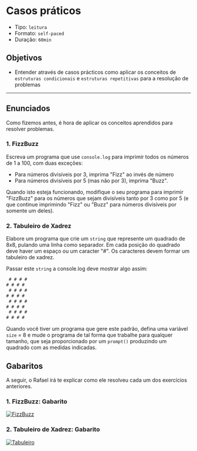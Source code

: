 # Casos práticos

- Tipo: `leitura`
- Formato: `self-paced`
- Duração: `60min`

## Objetivos

- Entender através de casos prácticos como aplicar os conceitos de `estruturas
  condicionais` e `estruturas repetitivas` para a resolução de problemas

***

## Enunciados

Como fizemos antes, é hora de aplicar os conceitos aprendidos para resolver
problemas.

### 1. FizzBuzz

Escreva um programa que use `console.log` para imprimir todos os números de 1 a
100, com duas exceções:

- Para números divisíveis por 3, imprima "Fizz" ao invés de número
- Para números divisíveis por 5 (mas não por 3), imprima "Buzz".

Quando isto esteja funcionando, modifique o seu programa para imprimir
"FizzBuzz" para os números que sejam divisíveis tanto por 3 como por 5 (e que
continue imprimindo "Fizz" ou "Buzz" para números divisíveis por somente um
deles).

### 2. Tabuleiro de Xadrez

Elabore um programa que crie um `string` que represente um quadrado de 8x8,
pulando uma linha como separador. Em cada posição do quadrado deve haver um
espaço ou um caracter "#". Os caracteres devem formar um tabuleiro de xadrez.

Passar este `string` a console.log deve mostrar algo assim:

```js
 # # # #
# # # #
 # # # #
# # # #
 # # # #
# # # #
 # # # #
# # # #
```

Quando você tiver um programa que gere este padrão, defina uma variável `size` =
8 e mude o programa de tal forma que trabalhe para qualquer tamanho, que seja
proporcionado por um `prompt()` produzindo um quadrado com as medidas indicadas.

## Gabaritos

A seguir, o Rafael irá te explicar como ele resolveu cada um dos exercícios
anteriores.

### 1. FizzBuzz: Gabarito

[![FizzBuzz](https://img.youtube.com/vi/AwweNciBXZo/0.jpg)](https://www.youtube.com/watch?v=AwweNciBXZo)

### 2. Tabuleiro de Xadrez: Gabarito

[![Tabuleiro](https://img.youtube.com/vi/Ji_fnG3IYbE/0.jpg)](https://www.youtube.com/watch?v=Ji_fnG3IYbE)
